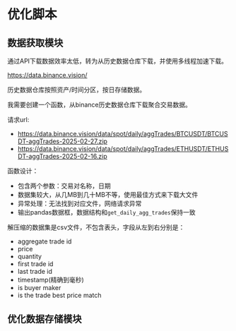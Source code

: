 # 优化脚本

## 数据获取模块

通过API下载数据效率太低，转为从历史数据仓库下载，并使用多线程加速下载。

https://data.binance.vision/

历史数据仓库按照资产/时间分区，按日存储数据。

我需要创建一个函数，从binance历史数据仓库下载聚合交易数据。

请求url: 
- https://data.binance.vision/data/spot/daily/aggTrades/BTCUSDT/BTCUSDT-aggTrades-2025-02-27.zip
- https://data.binance.vision/data/spot/daily/aggTrades/ETHUSDT/ETHUSDT-aggTrades-2025-02-16.zip

函数设计：
- 包含两个参数：交易对名称，日期
- 数据集较大，从几MB到几十MB不等，使用最佳方式来下载大文件
- 异常处理：无法找到对应文件，网络请求异常
- 输出pandas数据框，数据结构和`get_daily_agg_trades`保持一致

解压缩的数据集是csv文件，不包含表头，字段从左到右分别是：
- aggregate trade id
- price
- quantity
- first trade id
- last trade id
- timestamp(精确到毫秒)
- is buyer maker
- is the trade best price match

## 优化数据存储模块